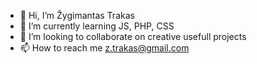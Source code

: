 - 👋 Hi, I’m Žygimantas Trakas
- 🌱 I’m currently learning JS, PHP, CSS
- 💞️ I’m looking to collaborate on creative usefull projects
- 📫 How to reach me z.trakas@gmail.com

<!---
WhTCP/WhTCP is a ✨ special ✨ repository because its `README.md` (this file) appears on your GitHub profile.
You can click the Preview link to take a look at your changes.
--->
